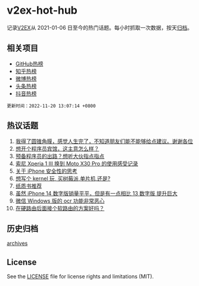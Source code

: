 # v2ex-hot-hub

 记录[V2EX](https://www.v2ex.com/)从 2021-01-06 日至今的热门话题。每小时抓取一次数据，按天[归档](archives)。
 
 ## 相关项目

- [GitHub热榜](https://github.com/lonnyzhang423/github-hot-hub)
- [知乎热榜](https://github.com/lonnyzhang423/zhihu-hot-hub)
- [微博热榜](https://github.com/lonnyzhang423/weibo-hot-hub)
- [头条热榜](https://github.com/lonnyzhang423/toutiao-hot-hub)
- [抖音热榜](https://github.com/lonnyzhang423/douyin-hot-hub)


 `更新时间：2022-11-20 13:07:14 +0800`

## 热议话题

1. [我得了圆锥角膜，感觉人生完了，不知道朋友们能不能够给点建议。谢谢各位](https://www.v2ex.com/t/896412)
1. [想开个程序员宾馆，这主意怎么样？](https://www.v2ex.com/t/896467)
1. [预备程序员的出路？想听大伙指点指点](https://www.v2ex.com/t/896437)
1. [索尼 Xperia 1 III 换到 Moto X30 Pro 的使用感受记录](https://www.v2ex.com/t/896439)
1. [关于 iPhone 安全性的思考](https://www.v2ex.com/t/896534)
1. [想写个 kernel 玩, 买树莓派,单片机,还是?](https://www.v2ex.com/t/896424)
1. [纸质书推荐](https://www.v2ex.com/t/896448)
1. [虽然 iPhone 14 数字版销量平平，但是有一点相比 13 数字版 提升巨大](https://www.v2ex.com/t/896417)
1. [微信 Windows 版的 ocr 功能非常恶心](https://www.v2ex.com/t/896429)
1. [在硬路由后面接个软路由的方案好吗？](https://www.v2ex.com/t/896483)

## 历史归档

[archives](archives)

## License

See the [LICENSE](LICENSE) file for license rights and limitations (MIT).
